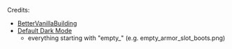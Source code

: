 Credits:

- [BetterVanillaBuilding](https://www.curseforge.com/minecraft/texture-packs/bettervanillabuilding)
- [Default Dark Mode](https://www.curseforge.com/minecraft/texture-packs/default-dark-mode)
  - everything starting with "empty_" (e.g. empty_armor_slot_boots.png)
